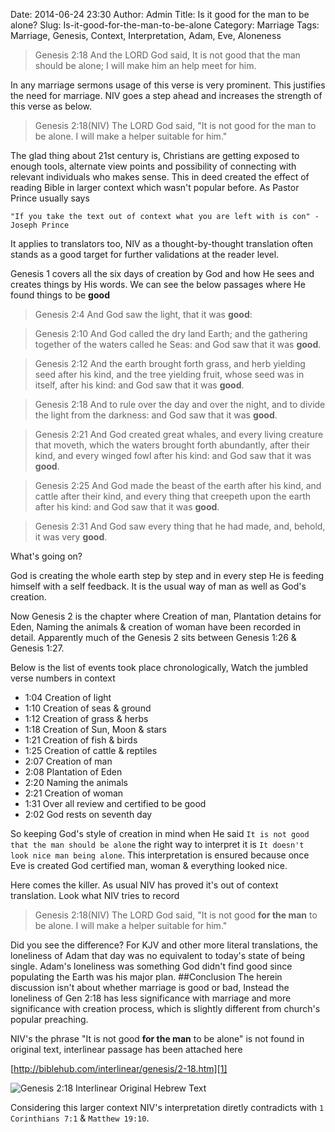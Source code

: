 Date: 2014-06-24 23:30
Author: Admin
Title: Is it good for the man to be alone?
Slug: Is-it-good-for-the-man-to-be-alone
Category: Marriage
Tags: Marriage, Genesis, Context, Interpretation, Adam, Eve, Aloneness
>Genesis 2:18
And the LORD God said, It is not good that the man should be alone; I will make him an help meet for him.
    
In any marriage sermons usage of this verse is very prominent. This justifies the need for marriage. NIV goes a step ahead and increases the strength of this verse as below.

>Genesis 2:18(NIV)
The LORD God said, "It is not good for the man to be alone. I will make a helper suitable for him."
    
The glad thing about 21st century is, Christians are getting exposed to enough tools, alternate view points and possibility of connecting with relevant individuals who makes sense. This in deed created the effect of reading Bible in larger context which wasn't popular before. As Pastor Prince usually says 
  
    "If you take the text out of context what you are left with is con" - Joseph Prince
    
It applies to translators too, NIV as a thought-by-thought translation often stands as a good target for further validations at the reader level.

Genesis 1 covers all the six days of creation by God and how He sees and creates things by His words. We can see the below passages where He found things to be **good**

>Genesis 2:4
And God saw the light, that it was **good**: 

>Genesis 2:10
And God called the dry land Earth; and the gathering together of the waters called he Seas: and God saw that it was **good**.

>Genesis 2:12
And the earth brought forth grass, and herb yielding seed after his kind, and the tree yielding fruit, whose seed was in itself, after his kind: and God saw that it was **good**.

>Genesis 2:18
And to rule over the day and over the night, and to divide the light from the darkness: and God saw that it was **good**.

>Genesis 2:21
And God created great whales, and every living creature that moveth, which the waters brought forth abundantly, after their kind, and every winged fowl after his kind: and God saw that it was **good**.

>Genesis 2:25
And God made the beast of the earth after his kind, and cattle after their kind, and every thing that creepeth upon the earth after his kind: and God saw that it was **good**.

>Genesis 2:31
And God saw every thing that he had made, and, behold, it was very **good**. 

What's going on?

God is creating the whole earth step by step and in every step He is feeding himself with a self feedback. It is the usual way of man as well as God's creation.

Now Genesis 2 is the chapter where Creation of man, Plantation detains for Eden, Naming the animals & creation of woman have been recorded in detail. Apparently much of the Genesis 2 sits between Genesis 1:26 & Genesis 1:27. 

Below is the list of events took place chronologically, Watch the jumbled verse numbers in context

- 1:04 Creation of light
- 1:10 Creation of seas & ground
- 1:12 Creation of grass & herbs
- 1:18 Creation of Sun, Moon & stars
- 1:21 Creation of fish & birds
- 1:25 Creation of cattle & reptiles
- 2:07 Creation of man
- 2:08 Plantation of Eden
- 2:20 Naming the animals
- 2:21 Creation of woman
- 1:31 Over all review and certified to be good
- 2:02 God rests on seventh day

So keeping God's style of creation in mind when He said `It is not good that the man should be alone` the right way to interpret it is `It doesn't look nice man being alone`. This interpretation is ensured because once Eve is created God certified man, woman & everything looked nice.

Here comes the killer. As usual NIV has proved it's out of context translation. Look what NIV tries to record

>Genesis 2:18(NIV)
The LORD God said, "It is not good **for the man** to be alone. I will make a helper suitable for him."

Did you see the difference? For KJV and other more literal translations, the loneliness of Adam that day was no equivalent to today's state of being single. Adam's loneliness was something God didn't find good since populating the Earth was his major plan.
##Conclusion
The herein discussion isn't about whether marriage is good or bad, Instead the loneliness of Gen 2:18 has less significance with marriage and more significance with creation process, which is slightly different from church's popular preaching.

NIV's the phrase "It is not good **for the man** to be alone" is not found in original text, interlinear passage has been attached here

[http://biblehub.com/interlinear/genesis/2-18.htm][1]

![Genesis 2:18 Interlinear Original Hebrew Text][2]

  [1]: http://biblehub.com/interlinear/genesis/2-18.htm
  [2]: https://dl.dropboxusercontent.com/u/104163136/kirubai.in/2014-06-24%20It%20is%20not%20good%20that%20the%20man%20should%20be%20alone/Genesis%202.18%20Interlinear%20Hebrew.png
  
Considering this larger context NIV's interpretation diretly contradicts with `1 Corinthians 7:1` & `Matthew 19:10`.
